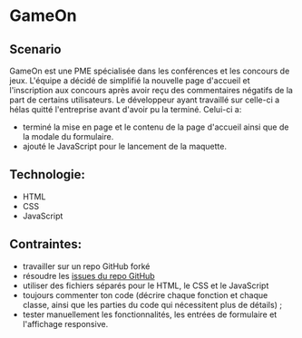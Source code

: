 # GameOn
## Scenario
GameOn est une PME spécialisée dans les conférences et les concours de jeux.
L'équipe a décidé de simplifié la nouvelle page d'accueil et l'inscription aux concours après avoir reçu des commentaires négatifs de la part de certains utilisateurs.
Le développeur ayant travaillé sur celle-ci a hélas quitté l'entreprise avant d'avoir pu la terminé.
Celui-ci a:
- terminé la mise en page et le contenu de la page d'accueil ainsi que de la modale du formulaire.
- ajouté le JavaScript pour le lancement de la maquette.

## Technologie:
- HTML
- CSS
- JavaScript

## Contraintes:

- travailler sur un repo GitHub forké
- résoudre les [issues du repo GitHub](https://github.com/OpenClassrooms-Student-Center/GameOn-website-FR/issues)
- utiliser des fichiers séparés pour le HTML, le CSS et le JavaScript
- toujours commenter ton code (décrire chaque fonction et chaque classe, ainsi que les parties du code qui nécessitent plus de détails) ;
- tester manuellement les fonctionnalités, les entrées de formulaire et l'affichage responsive.

